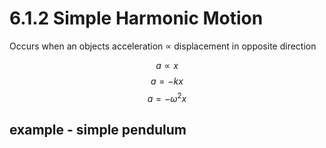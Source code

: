 # 6.1.2 Simple Harmonic Motion

Occurs when an objects acceleration $\propto$ displacement in opposite direction

$$a \propto x$$
$$a = -kx$$
$$a = -\omega^{2}x$$

## example - simple pendulum
